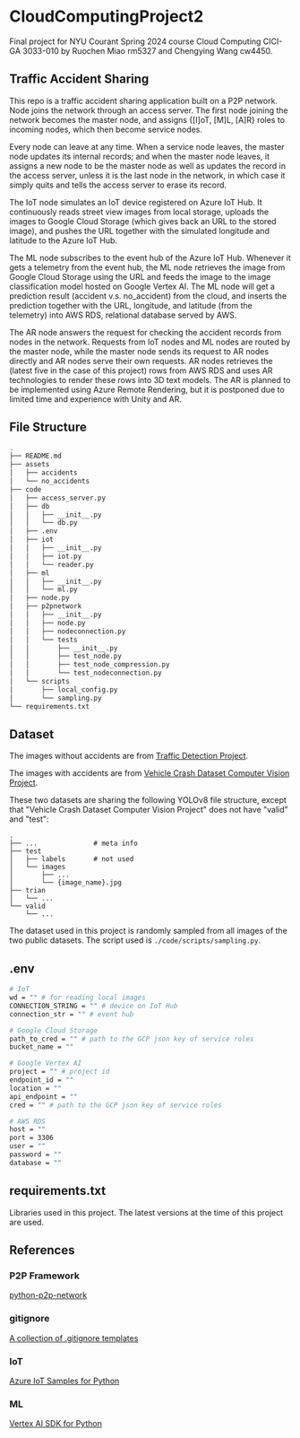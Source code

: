# CloudComputingProject2

Final project for NYU Courant Spring 2024 course Cloud Computing CICI-GA 3033-010 by Ruochen Miao rm5327 and Chengying Wang cw4450.

## Traffic Accident Sharing

This repo is a traffic accident sharing application built on a P2P network. Node joins the network through an access server. The first node joining the network becomes the master node, and assigns {[I]oT, [M]L, [A]R} roles to incoming nodes, which then become service nodes.

Every node can leave at any time. When a service node leaves, the master node updates its internal records; and when the master node leaves, it assigns a new node to be the master node as well as updates the record in the access server, unless it is the last node in the network, in which case it simply quits and tells the access server to erase its record.

The IoT node simulates an IoT device registered on Azure IoT Hub. It continuously reads street view images from local storage, uploads the images to Google Cloud Storage (which gives back an URL to the stored image), and pushes the URL together with the simulated longitude and latitude to the Azure IoT Hub.

The ML node subscribes to the event hub of the Azure IoT Hub. Whenever it gets a telemetry from the event hub, the ML node retrieves the image from Google Cloud Storage using the URL and feeds the image to the image classification model hosted on Google Vertex AI. The ML node will get a prediction result (accident v.s. no_accident) from the cloud, and inserts the prediction together with the URL, longitude, and latitude (from the telemetry) into AWS RDS, relational database served by AWS.

The AR node answers the request for checking the accident records from nodes in the network. Requests from IoT nodes and ML nodes are routed by the master node, while the master node sends its request to AR nodes directly and AR nodes serve their own requests. AR nodes retrieves the (latest five in the case of this project) rows from AWS RDS and uses AR technologies to render these rows into 3D text models. The AR is planned to be implemented using Azure Remote Rendering, but it is postponed due to limited time and experience with Unity and AR.

## File Structure

```bash
.
├── README.md
├── assets
│   ├── accidents
│   └── no_accidents
├── code
│   ├── access_server.py
│   ├── db
│   │   ├── __init__.py
│   │   └── db.py
│   ├── .env
│   ├── iot
│   │   ├── __init__.py
│   │   ├── iot.py
│   │   └── reader.py
│   ├── ml
│   │   ├── __init__.py
│   │   └── ml.py
│   ├── node.py
│   ├── p2pnetwork
│   │   ├── __init__.py
│   │   ├── node.py
│   │   ├── nodeconnection.py
│   │   └── tests
│   │       ├── __init__.py
│   │       ├── test_node.py
│   │       ├── test_node_compression.py
│   │       └── test_nodeconnection.py
│   └── scripts
│       ├── local_config.py
│       └── sampling.py
└── requirements.txt
```

## Dataset

The images without accidents are from [Traffic Detection Project](https://www.kaggle.com/datasets/yusufberksardoan/traffic-detection-project/data).

The images with accidents are from [Vehicle Crash Dataset Computer Vision Project](https://universe.roboflow.com/object-detection-3iugc/vehicle-crash-dataset).

These two datasets are sharing the following YOLOv8 file structure, except that "Vehicle Crash Dataset Computer Vision Project" does not have "valid" and "test":
```
.
├── ...              # meta info
├── test
│   ├── labels       # not used
│   └── images
│       ├── ...
│       └── {image_name}.jpg
├── trian
│   └── ...
└── valid
    └── ...
```

The dataset used in this project is randomly sampled from all images of the two public datasets. The script used is `./code/scripts/sampling.py`.

## .env
```bash
# IoT
wd = "" # for reading local images
CONNECTION_STRING = "" # device on IoT Hub
connection_str = "" # event hub

# Google Cloud Storage
path_to_cred = "" # path to the GCP json key of service roles
bucket_name = ""

# Google Vertex AI
project = "" # project id
endpoint_id = ""
location = ""
api_endpoint = ""
cred = "" # path to the GCP json key of service roles

# AWS RDS
host = ""
port = 3306
user = ""
password = ""
database = ""
```

## requirements.txt

Libraries used in this project. The latest versions at the time of this project are used.

## References

### P2P Framework

[python-p2p-network](https://github.com/macsnoeren/python-p2p-network)

### gitignore

[A collection of .gitignore templates](https://github.com/github/gitignore)

### IoT

[Azure IoT Samples for Python](github.com/Azure-Samples/azure-iot-samples-python/blob/master/iot-hub/Quickstarts/simulated-device/SimulatedDeviceSync.py)

### ML

[Vertex AI SDK for Python](github.com/googleapis/python-aiplatform/blob/main/samples/snippets/prediction_service/predict_image_classification_sample.py)
